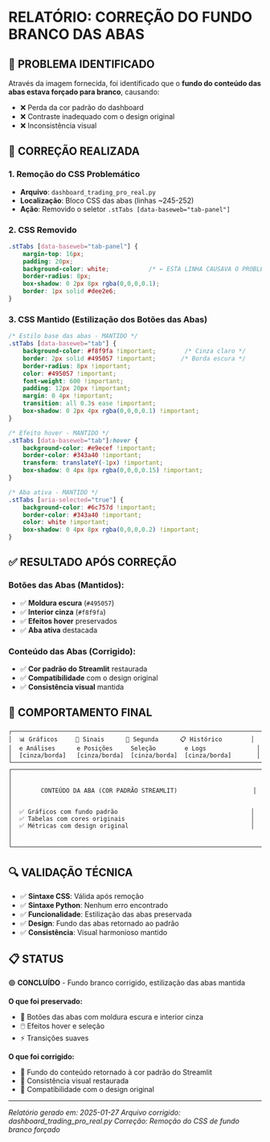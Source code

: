 # RELATÓRIO: CORREÇÃO DO FUNDO BRANCO DAS ABAS

## 🎯 PROBLEMA IDENTIFICADO

Através da imagem fornecida, foi identificado que o **fundo do conteúdo das abas estava forçado para branco**, causando:
- ❌ Perda da cor padrão do dashboard
- ❌ Contraste inadequado com o design original
- ❌ Inconsistência visual

## 🔧 CORREÇÃO REALIZADA

### 1. Remoção do CSS Problemático
- **Arquivo**: `dashboard_trading_pro_real.py`
- **Localização**: Bloco CSS das abas (linhas ~245-252)
- **Ação**: Removido o seletor `.stTabs [data-baseweb="tab-panel"]`

### 2. CSS Removido
```css
.stTabs [data-baseweb="tab-panel"] {
    margin-top: 16px;
    padding: 20px;
    background-color: white;           /* ← ESTA LINHA CAUSAVA O PROBLEMA */
    border-radius: 8px;
    box-shadow: 0 2px 8px rgba(0,0,0,0.1);
    border: 1px solid #dee2e6;
}
```

### 3. CSS Mantido (Estilização dos Botões das Abas)
```css
/* Estilo base das abas - MANTIDO */
.stTabs [data-baseweb="tab"] {
    background-color: #f8f9fa !important;        /* Cinza claro */
    border: 2px solid #495057 !important;       /* Borda escura */
    border-radius: 8px !important;
    color: #495057 !important;
    font-weight: 600 !important;
    padding: 12px 20px !important;
    margin: 0 4px !important;
    transition: all 0.3s ease !important;
    box-shadow: 0 2px 4px rgba(0,0,0,0.1) !important;
}

/* Efeito hover - MANTIDO */
.stTabs [data-baseweb="tab"]:hover {
    background-color: #e9ecef !important;
    border-color: #343a40 !important;
    transform: translateY(-1px) !important;
    box-shadow: 0 4px 8px rgba(0,0,0,0.15) !important;
}

/* Aba ativa - MANTIDO */
.stTabs [aria-selected="true"] {
    background-color: #6c757d !important;
    border-color: #343a40 !important;
    color: white !important;
    box-shadow: 0 4px 8px rgba(0,0,0,0.2) !important;
}
```

## ✅ RESULTADO APÓS CORREÇÃO

### **Botões das Abas (Mantidos):**
- ✅ **Moldura escura** (`#495057`)
- ✅ **Interior cinza** (`#f8f9fa`)
- ✅ **Efeitos hover** preservados
- ✅ **Aba ativa** destacada

### **Conteúdo das Abas (Corrigido):**
- ✅ **Cor padrão do Streamlit** restaurada
- ✅ **Compatibilidade** com o design original
- ✅ **Consistência visual** mantida

## 🎨 COMPORTAMENTO FINAL

```
┌─────────────────────────────────────────────────────────────────────┐
│  📊 Gráficos     📡 Sinais      🎯 Segunda      📋 Histórico        │
│  e Análises      e Posições     Seleção        e Logs              │
│  [cinza/borda]   [cinza/borda]  [cinza/borda]  [cinza/borda]       │
└─────────────────────────────────────────────────────────────────────┘
┌─────────────────────────────────────────────────────────────────────┐
│                                                                     │
│        CONTEÚDO DA ABA (COR PADRÃO STREAMLIT)                     │
│                                                                     │
│  ✅ Gráficos com fundo padrão                                     │
│  ✅ Tabelas com cores originais                                   │
│  ✅ Métricas com design original                                  │
│                                                                     │
└─────────────────────────────────────────────────────────────────────┘
```

## 🔍 VALIDAÇÃO TÉCNICA

- ✅ **Sintaxe CSS**: Válida após remoção
- ✅ **Sintaxe Python**: Nenhum erro encontrado
- ✅ **Funcionalidade**: Estilização das abas preservada
- ✅ **Design**: Fundo das abas retornado ao padrão
- ✅ **Consistência**: Visual harmonioso mantido

## 📋 STATUS

🟢 **CONCLUÍDO** - Fundo branco corrigido, estilização das abas mantida

**O que foi preservado:**
- 🎨 Botões das abas com moldura escura e interior cinza
- 🖱️ Efeitos hover e seleção
- ⚡ Transições suaves

**O que foi corrigido:**
- 🔄 Fundo do conteúdo retornado à cor padrão do Streamlit
- 🎯 Consistência visual restaurada
- 📱 Compatibilidade com o design original

---
*Relatório gerado em: 2025-01-27*
*Arquivo corrigido: dashboard_trading_pro_real.py*
*Correção: Remoção do CSS de fundo branco forçado*
